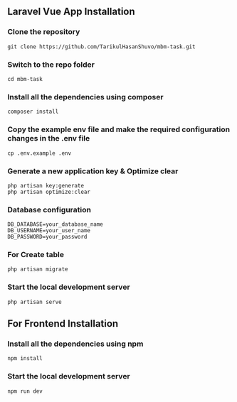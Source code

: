 ## Laravel Vue App Installation

### Clone the repository

    git clone https://github.com/TarikulHasanShuvo/mbm-task.git

### Switch to the repo folder

    cd mbm-task

### Install all the dependencies using composer

    composer install

### Copy the example env file and make the required configuration changes in the .env file

    cp .env.example .env

### Generate a new application key & Optimize clear

    php artisan key:generate
    php artisan optimize:clear


### Database configuration

    DB_DATABASE=your_database_name
    DB_USERNAME=your_user_name
    DB_PASSWORD=your_password


### For Create table

    php artisan migrate 


### Start the local development server

    php artisan serve


## For Frontend Installation


### Install all the dependencies using npm

    npm install


### Start the local development server

    npm run dev

